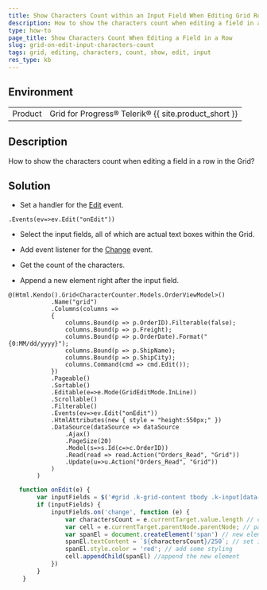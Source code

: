 ```yaml
---
title: Show Characters Count within an Input Field When Editing Grid Row
description: How to show the characters count when editing a field in a row in the Grid? 
type: how-to
page_title: Show Characters Count When Editing a Field in a Row
slug: grid-on-edit-input-characters-count
tags: grid, editing, characters, count, show, edit, input
res_type: kb
---
```


## Environment

<table>
	<tbody>
        <tr>
			<td>Product</td>
			<td>Grid for Progress® Telerik® {{ site.product_short }}</td>
		</tr>
	</tbody>
</table>

## Description

How to show the characters count when editing a field in a row in the Grid? 

## Solution
* Set a handler for the [Edit](https://docs.telerik.com/kendo-ui/api/javascript/ui/grid/events/edit) event.
```
.Events(ev=>ev.Edit("onEdit"))
```
* Select the input fields, all of which are actual text boxes within the Grid.

* Add event listener for the [Change](https://developer.mozilla.org/en-US/docs/Web/API/HTMLElement/change_event) event.

* Get the count of the characters.

* Append a new element right after the input field.

```Index.cshtml
@(Html.Kendo().Grid<CharacterCounter.Models.OrderViewModel>()
            .Name("grid")
            .Columns(columns =>
            {
                columns.Bound(p => p.OrderID).Filterable(false);
                columns.Bound(p => p.Freight);
                columns.Bound(p => p.OrderDate).Format("{0:MM/dd/yyyy}");
                columns.Bound(p => p.ShipName);
                columns.Bound(p => p.ShipCity);
                columns.Command(cmd => cmd.Edit());
            })
            .Pageable()
            .Sortable()
            .Editable(e=>e.Mode(GridEditMode.InLine))
            .Scrollable()
            .Filterable()
            .Events(ev=>ev.Edit("onEdit"))
            .HtmlAttributes(new { style = "height:550px;" })
            .DataSource(dataSource => dataSource
                .Ajax()
                .PageSize(20)
                .Model(s=>s.Id(c=>c.OrderID))
                .Read(read => read.Action("Orders_Read", "Grid"))
                .Update(u=>u.Action("Orders_Read", "Grid"))
            )
        )
```
```script.js
   function onEdit(e) {
        var inputFields = $('#grid .k-grid-content tbody .k-input[data-role="textbox"]')
        if (inputFields) {
            inputFields.on('change', function (e) {
                var charactersCount = e.currentTarget.value.length // characters count
                var cell = e.currentTarget.parentNode.parentNode; // parentElement to attach the new one
                var spanEl = document.createElement('span') // new element
                spanEl.textContent = `${charactersCount}/250`; // set its text
                spanEl.style.color = 'red'; // add some styling
                cell.appendChild(spanEl) //append the new element
            })
        }
    }
```
